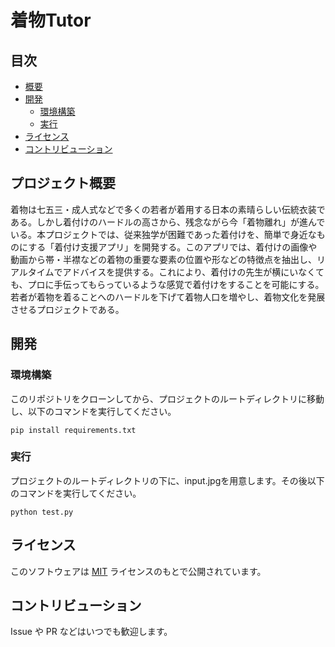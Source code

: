 # 着物Tutor

## 目次

- [概要](#概要)
- [開発](#開発)
  - [環境構築](#環境構築)
  - [実行](#実行)
- [ライセンス](#ライセンス)
- [コントリビューション](#コントリビューション)

## プロジェクト概要
着物は七五三・成人式などで多くの若者が着用する日本の素晴らしい伝統衣装である。しかし着付けのハードルの高さから、残念ながら今「着物離れ」が進んでいる。本プロジェクトでは、従来独学が困難であった着付けを、簡単で身近なものにする「着付け支援アプリ」を開発する。このアプリでは、着付けの画像や動画から帯・半襟などの着物の重要な要素の位置や形などの特徴点を抽出し、リアルタイムでアドバイスを提供する。これにより、着付けの先生が横にいなくても、プロに手伝ってもらっているような感覚で着付けをすることを可能にする。若者が着物を着ることへのハードルを下げて着物人口を増やし、着物文化を発展させるプロジェクトである。

<!-- ## 使い方 -->

## 開発

### 環境構築

このリポジトリをクローンしてから、プロジェクトのルートディレクトリに移動し、以下のコマンドを実行してください。

```shell
pip install requirements.txt
```

### 実行
プロジェクトのルートディレクトリの下に、input.jpgを用意します。その後以下のコマンドを実行してください。
```shell
python test.py
```

## ライセンス

このソフトウェアは [MIT](./LICENSE) ライセンスのもとで公開されています。

## コントリビューション

Issue や PR などはいつでも歓迎します。
